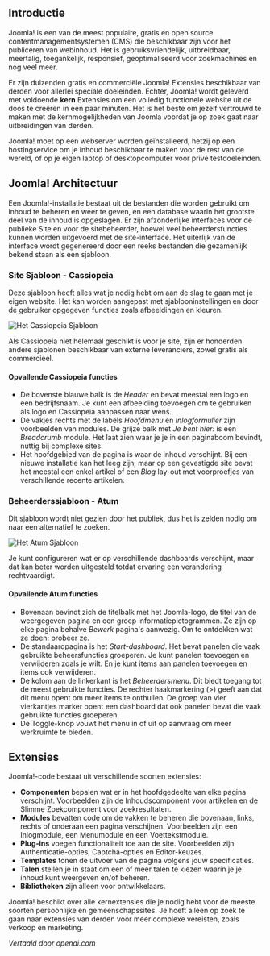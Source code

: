 <!-- Filename: J4.x:Introduction_to_Joomla! / Display title: Introductie tot Joomla!   -->

## Introductie

Joomla! is een van de meest populaire, gratis en open source 
contentmanagementsystemen (CMS) die beschikbaar zijn voor het publiceren 
van webinhoud. Het is gebruiksvriendelijk, uitbreidbaar, meertalig, 
toegankelijk, responsief, geoptimaliseerd voor zoekmachines en nog veel meer.

Er zijn duizenden gratis en commerciële Joomla! Extensies beschikbaar 
van derden voor allerlei speciale doeleinden. Echter, Joomla! wordt 
geleverd met voldoende **kern** Extensies om een volledig functionele 
website uit de doos te creëren in een paar minuten. Het is het beste om 
jezelf vertrouwd te maken met de kernmogelijkheden van Joomla voordat 
je op zoek gaat naar uitbreidingen van derden.

Joomla! moet op een webserver worden geïnstalleerd, hetzij op een 
hostingservice om je inhoud beschikbaar te maken voor de rest van 
de wereld, of op je eigen laptop of desktopcomputer voor privé 
testdoeleinden.

## Joomla! Architectuur

Een Joomla!-installatie bestaat uit de bestanden die worden gebruikt om inhoud te beheren en weer te geven, en een database waarin het grootste deel van de inhoud is opgeslagen. Er zijn afzonderlijke interfaces voor de publieke Site en voor de sitebeheerder, hoewel veel beheerdersfuncties kunnen worden uitgevoerd met de site-interface. Het uiterlijk van de interface wordt gegenereerd door een reeks bestanden die gezamenlijk bekend staan als een sjabloon.

### Site Sjabloon - Cassiopeia

Deze sjabloon heeft alles wat je nodig hebt om aan de slag te gaan met je eigen website. Het kan worden aangepast met sjablooninstellingen en door de gebruiker opgegeven functies zoals afbeeldingen en kleuren.

![Het Cassiopeia Sjabloon](../../../en/images/getting-started/introduction-to-joomla-cassiopeia.png)

Als Cassiopeia niet helemaal geschikt is voor je site, zijn er honderden andere sjablonen beschikbaar van externe leveranciers, zowel gratis als commercieel.

#### Opvallende Cassiopeia functies

- De bovenste blauwe balk is de *Header* en bevat meestal een logo en een bedrijfsnaam. Je kunt een afbeelding toevoegen om te gebruiken als logo en Cassiopeia aanpassen naar wens.
- De vakjes rechts met de labels *Hoofdmenu* en *Inlogformulier* zijn voorbeelden van modules. De grijze balk met *Je bent hier:* is een *Breadcrumb* module. Het laat zien waar je je in een paginaboom bevindt, nuttig bij complexe sites.
- Het hoofdgebied van de pagina is waar de inhoud verschijnt. Bij een nieuwe installatie kan het leeg zijn, maar op een gevestigde site bevat het meestal een enkel artikel of een *Blog* lay-out met voorproefjes van verschillende recente artikelen.

### Beheerderssjabloon - Atum

Dit sjabloon wordt niet gezien door het publiek, dus het is zelden nodig om naar een alternatief te zoeken.

![Het Atum Sjabloon](../../../en/images/getting-started/introduction-to-joomla-atum.png)

Je kunt configureren wat er op verschillende dashboards verschijnt, maar dat kan beter worden uitgesteld totdat ervaring een verandering rechtvaardigt.

#### Opvallende Atum functies

- Bovenaan bevindt zich de titelbalk met het Joomla-logo, de titel van de weergegeven pagina en een groep informatiepictogrammen. Ze zijn op elke pagina behalve *Bewerk* pagina's aanwezig. Om te ontdekken wat ze doen: probeer ze.
- De standaardpagina is het *Start-dashboard*. Het bevat panelen die vaak gebruikte beheersfuncties groeperen. Je kunt panelen toevoegen en verwijderen zoals je wilt. En je kunt items aan panelen toevoegen en items ook verwijderen.
- De kolom aan de linkerkant is het *Beheerdersmenu*. Dit biedt toegang tot de meest gebruikte functies. De rechter haakmarkering (\>) geeft aan dat dit menu opent om meer items te onthullen. De groep van vier vierkantjes marker opent een dashboard dat ook panelen bevat die vaak gebruikte functies groeperen.
- De Toggle-knop vouwt het menu in of uit op aanvraag om meer werkruimte te bieden.

## Extensies

Joomla!-code bestaat uit verschillende soorten extensies:

- **Componenten** bepalen wat er in het hoofdgedeelte van elke pagina verschijnt. Voorbeelden zijn de Inhoudscomponent voor artikelen en de Slimme Zoekcomponent voor zoekresultaten.
- **Modules** bevatten code om de vakken te beheren die bovenaan, links, rechts of onderaan een pagina verschijnen. Voorbeelden zijn een Inlogmodule, een Menumodule en een Voettekstmodule.
- **Plug-ins** voegen functionaliteit toe aan de site. Voorbeelden zijn Authenticatie-opties, Captcha-opties en Editor-keuzes.
- **Templates** tonen de uitvoer van de pagina volgens jouw specificaties.
- **Talen** stellen je in staat om een of meer talen te kiezen waarin je je inhoud kunt weergeven en/of beheren.
- **Bibliotheken** zijn alleen voor ontwikkelaars.

Joomla! beschikt over alle kernextensies die je nodig hebt voor de meeste soorten persoonlijke en gemeenschapssites. Je hoeft alleen op zoek te gaan naar extensies van derden voor meer complexe vereisten, zoals verkoop en marketing.

*Vertaald door openai.com*

